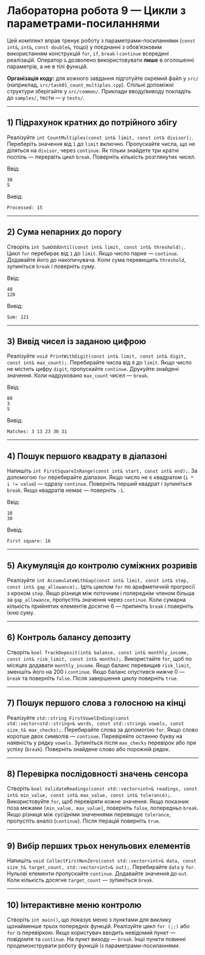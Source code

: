 # Лабораторна робота 9 — Цикли з параметрами-посиланнями

Цей комплект вправ тренує роботу з параметрами-посиланнями (`const int&`, `int&`, `const double&`, тощо) у поєднанні з обов’язковим використанням конструкцій `for`, `if`, `break` і `continue` всередині реалізацій. Оператор `&` дозволено використовувати **лише** в оголошенні параметрів, а не в тілі функцій.

**Організація коду:** для кожного завдання підготуйте окремий файл у `src/` (наприклад, `src/task01_count_multiples.cpp`). Спільні допоміжні структури зберігайте у `src/common/`. Приклади вводу/виводу покладіть до `samples/`, тести — у `tests/`.

---

## 1) Підрахунок кратних до потрійного збігу
Реалізуйте `int CountMultiples(const int& limit, const int& divisor);`. Переберіть значення від `1` до `limit` включно. Пропускайте числа, що не діляться на `divisor`, через `continue`. Як тільки знайдете три кратні поспіль — перервіть цикл `break`. Поверніть кількість розглянутих чисел.

Ввід:
```
30
5
```
Вивід:
```
Processed: 15
```

---

## 2) Сума непарних до порогу
Створіть `int SumOddUntil(const int& limit, const int& threshold);`. Цикл `for` перебирає від `1` до `limit`. Якщо число парне — `continue`. Додавайте його до накопичувача. Коли сума перевищить `threshold`, зупиніться `break` і поверніть суму.

Ввід:
```
40
120
```
Вивід:
```
Sum: 121
```

---

## 3) Вивід чисел із заданою цифрою
Реалізуйте `void PrintWithDigit(const int& limit, const int& digit, const int& max_count);`. Перебирайте числа від `0` до `limit`. Якщо число не містить цифру `digit`, пропускайте `continue`. Друкуйте знайдені значення. Коли надруковано `max_count` чисел — `break`.

Ввід:
```
80
3
5
```
Вивід:
```
Matches: 3 13 23 30 31
```

---

## 4) Пошук першого квадрату в діапазоні
Напишіть `int FirstSquareInRange(const int& start, const int& end);`. За допомогою `for` перебирайте діапазон. Якщо число не є квадратом (`i * i != value`) — одразу `continue`. Поверніть перший квадрат і зупиніться `break`. Якщо квадратів немає — поверніть `-1`.

Ввід:
```
10
30
```
Вивід:
```
First square: 16
```

---

## 5) Акумуляція до контролю суміжних розривів
Реалізуйте `int AccumulateWithGap(const int& limit, const int& step, const int& gap_allowance);`. Ідіть циклом `for` по арифметичній прогресії з кроком `step`. Якщо різниця між поточним і попереднім членом більша за `gap_allowance`, пропустіть значення через `continue`. Коли сумарна кількість прийнятих елементів досягне 6 — припиніть `break` і поверніть їхню суму.

---

## 6) Контроль балансу депозиту
Створіть `bool TrackDeposit(int& balance, const int& monthly_income, const int& risk_limit, const int& months);`. Використайте `for`, щоб по місяцях додавати `monthly_income`. Якщо баланс перевищив `risk_limit`, зменшіть його на 200 і `continue`. Якщо баланс опустився нижче 0 — `break` та поверніть `false`. Після завершення циклу поверніть `true`.

---

## 7) Пошук першого слова з голосною на кінці
Реалізуйте `std::string FirstVowelEnding(const std::vector<std::string>& words, const std::string& vowels, const size_t& max_checks);`. Перебирайте слова за допомогою `for`. Якщо слово коротше двох символів — `continue`. Перевіряйте останню букву на наявність у рядку `vowels`. Зупиніться після `max_checks` перевірок або при успіху (`break`). Поверніть знайдене слово або порожній рядок.

---

## 8) Перевірка послідовності значень сенсора
Створіть `bool ValidateReadings(const std::vector<int>& readings, const int& min_value, const int& max_value, const int& tolerance);`. Використовуйте `for`, щоб перевіряти кожне значення. Якщо показник поза межами `[min_value, max_value]`, поверніть `false`, попередньо `break`. Якщо різниця між сусідніми значеннями перевищує `tolerance`, пропустіть аналіз (`continue`). Після ітерацій поверніть `true`.

---

## 9) Вибір перших трьох ненульових елементів
Напишіть `void CollectFirstNonZero(const std::vector<int>& data, const size_t& target_count, std::vector<int>& out);`. Перебирайте `data` у `for`. Нульові елементи пропускайте `continue`. Додавайте значення до `out`. Коли кількість досягне `target_count` — зупиніться `break`.

---

## 10) Інтерактивне меню контролю
Створіть `int main()`, що показує меню з пунктами для виклику щонайменше трьох попередніх функцій. Реалізуйте цикл `for (;;)` або `for` із перевіркою. Якщо користувач вводить невідомий пункт — повідомте та `continue`. На пункт виходу — `break`. Інші пункти повинні продемонструвати роботу функцій із параметрами-посиланнями.

